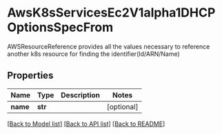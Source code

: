 # AwsK8sServicesEc2V1alpha1DHCPOptionsSpecFrom

AWSResourceReference provides all the values necessary to reference another k8s resource for finding the identifier(Id/ARN/Name)
## Properties
Name | Type | Description | Notes
------------ | ------------- | ------------- | -------------
**name** | **str** |  | [optional] 

[[Back to Model list]](../README.md#documentation-for-models) [[Back to API list]](../README.md#documentation-for-api-endpoints) [[Back to README]](../README.md)


